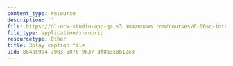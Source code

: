 ```yaml
---
content_type: resource
description: ''
file: https://ol-ocw-studio-app-qa.s3.amazonaws.com/courses/6-00sc-introduction-to-computer-science-and-programming-spring-2011/884a59a47903507696373f8a358b12e8_K1w2o5i0NGQ.vtt
file_type: application/x-subrip
resourcetype: Other
title: 3play caption file
uid: 884a59a4-7903-5076-9637-3f8a358b12e8
---
```

